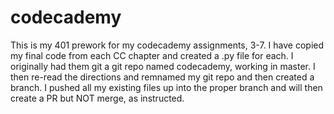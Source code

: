 # codecademy

This is my 401 prework for my codecademy assignments, 3-7. I have copied my final code from each CC chapter and created a .py file for each. I originally had them git a git repo named codecademy, working in master. I then re-read the directions and remnamed my git repo and then created a branch. I pushed all my existing files up into the proper branch and will then create a PR but NOT merge, as instructed.
